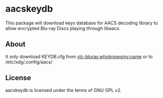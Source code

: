 aacskeydb
=============

This package will download keys database for AACS decoding library to allow encrypted Blu-ray Discs playing through libaacs.

About
-------

It only download KEYDB.cfg from [vlc-bluray.whoknowsmy.name](http://vlc-bluray.whoknowsmy.name/files/) or to /etc/xdg/.config/aacs/

License
-------

aacskeydb is licensed under the terms of GNU GPL v2.

